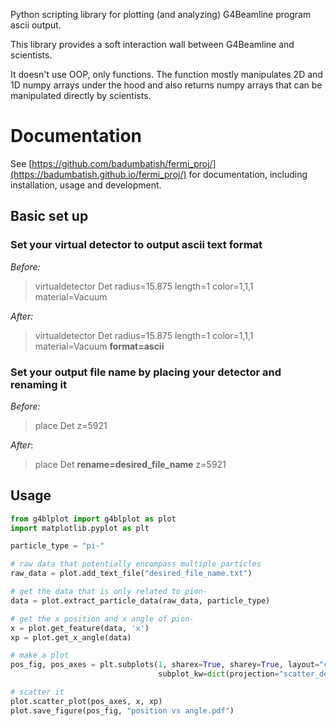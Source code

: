 Python scripting library for plotting (and analyzing) G4Beamline program ascii output.

This library provides a soft interaction wall between G4Beamline and scientists. 

It doesn't use OOP, only functions. The function mostly manipulates 2D and 1D numpy arrays under the hood and also returns numpy arrays that can be manipulated directly by scientists.

# Documentation
See [https://github.com/badumbatish/fermi_proj/](https://badumbatish.github.io/fermi_proj/) for documentation, including installation, usage and development.
## Basic set up

### Set your virtual detector to output ascii text format

*Before:*

> virtualdetector Det radius=15.875 length=1 color=1,1,1 material=Vacuum


*After:*
> virtualdetector Det radius=15.875 length=1 color=1,1,1 material=Vacuum **format=ascii**

### Set your output file name by placing your detector and renaming it
*Before:*
> place Det z=5921

*After*:
> place Det **rename=desired_file_name** z=5921

## Usage

```python
from g4blplot import g4blplot as plot
import matplotlib.pyplot as plt

particle_type = "pi-"

# raw data that potentially encompass multiple particles
raw_data = plot.add_text_file("desired_file_name.txt")

# get the data that is only related to pion-
data = plot.extract_particle_data(raw_data, particle_type)

# get the x position and x angle of pion-
x = plot.get_feature(data, 'x')
xp = plot.get_x_angle(data)

# make a plot
pos_fig, pos_axes = plt.subplots(1, sharex=True, sharey=True, layout="constrained",
                                 subplot_kw=dict(projection="scatter_density"))

# scatter it
plot.scatter_plot(pos_axes, x, xp)
plot.save_figure(pos_fig, "position vs angle.pdf")
```

